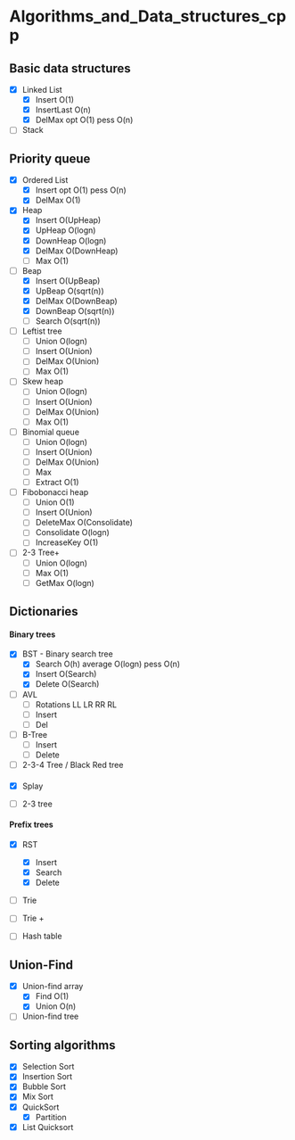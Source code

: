 # Algorithms_and_Data_structures_cpp

## Basic data structures

- [x] Linked List
  - [x] Insert O(1)
  - [x] InsertLast O(n)
  - [x] DelMax opt O(1) pess O(n)

- [ ] Stack
 
## Priority queue
- [x] Ordered List
  - [x] Insert opt O(1) pess O(n)
  - [x] DelMax O(1)
  
- [x] Heap
  - [x] Insert O(UpHeap)
  - [x] UpHeap O(logn)
  - [x] DownHeap O(logn)
  - [x] DelMax O(DownHeap)
  - [ ] Max O(1)

- [ ] Beap
  - [x] Insert O(UpBeap)
  - [x] UpBeap O(sqrt(n))
  - [x] DelMax O(DownBeap)
  - [x] DownBeap O(sqrt(n))
  - [ ] Search O(sqrt(n))

- [ ] Leftist tree
  - [ ] Union  O(logn)
  - [ ] Insert O(Union)
  - [ ] DelMax O(Union)
  - [ ] Max O(1)
  
- [ ] Skew heap
  - [ ] Union  O(logn)
  - [ ] Insert O(Union)
  - [ ] DelMax O(Union)
  - [ ] Max O(1)
  
- [ ] Binomial queue
  - [ ] Union O(logn)
  - [ ] Insert O(Union)
  - [ ] DelMax O(Union)
  - [ ] Max
  - [ ] Extract O(1)

- [ ] Fibobonacci heap
  - [ ] Union O(1)
  - [ ] Insert O(Union)
  - [ ] DeleteMax O(Consolidate)
  - [ ] Consolidate O(logn)
  - [ ] IncreaseKey O(1)

- [ ] 2-3 Tree+
  - [ ] Union  O(logn)
  - [ ] Max O(1)
  - [ ] GetMax O(logn)
  
## Dictionaries

#### Binary trees

- [x] BST - Binary search tree
  - [x] Search O(h) average O(logn) pess O(n)
  - [x] Insert O(Search)
  - [x] Delete O(Search)

- [ ] AVL
  - [ ] Rotations LL LR RR RL
  - [ ] Insert 
  - [ ] Del
  
- [ ] B-Tree
  - [ ] Insert
  - [ ] Delete

- [ ] 2-3-4 Tree / Black Red tree

#### 

- [x] Splay

- [ ] 2-3 tree 

#### Prefix trees

- [x] RST
  - [x] Insert 
  - [x] Search
  - [x] Delete

- [ ] Trie

- [ ] Trie +

- [ ] Hash table

## Union-Find

- [x] Union-find array
  - [x] Find O(1)
  - [x] Union O(n)

- [ ] Union-find tree

## Sorting algorithms

- [x] Selection Sort
- [x] Insertion Sort
- [x] Bubble Sort
- [x] Mix Sort
- [x] QuickSort
  - [x] Partition
- [x] List Quicksort
